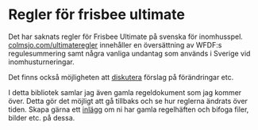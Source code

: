 Regler för frisbee ultimate
===========================

Det har saknats regler för Frisbee Ultimate på svenska för inomhusspel. [colmsjo.com/ultimateregler](http://colmsjo.com/ultimateregler/) 
innehåller en översättning av WFDF:s regulesummering samt några vanliga undantag som används i Sverige vid inomhusturneringar.

Det finns också möjligheten att [diskutera](https://github.com/ultimateregler/ultimateregler.github.io/issues/) förslag på förändringar etc.

I detta bibliotek samlar jag även gamla regeldokument som jag kommer över. Detta gör det möjligt att gå tillbaks och se hur
reglerna ändrats över tiden. Skapa gärna ett [inlägg](https://github.com/ultimateregler/ultimateregler.github.io/issues/new) om ni har gamla regelhäften och bifoga filer, bilder etc. på dessa.
